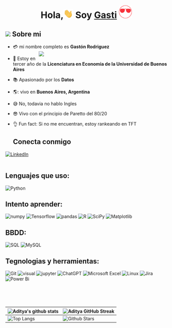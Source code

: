 # <h1 align="center">Hola,<img src="https://raw.githubusercontent.com/ABSphreak/ABSphreak/master/gifs/Hi.gif" width="30px" /> Soy <a href="https://tonynguyenit18.github.io/">Gasti<a> <img width="40" src="https://raw.githubusercontent.com/tonynguyenit18/tonynguyenit18/main/static/happy-face.gif"></h1>
<p align="center">
</p>



## <img src="https://raw.githubusercontent.com/nixin72/nixin72/master/wave.gif" width="40px"></img> Sobre mi

- :credit_card: mi nombre completo es **Gastón Rodriguez** <img src="https://i.pinimg.com/originals/df/1a/ff/df1aff8395678d11b99b575f0e3b19d5.gif" width="400" align="right"/>
- :school: Estoy en tercer año de la **Licenciatura en Economia de la Universidad de Buenos Aires**
- :books: Apasionado por los **Datos**
- 🌎: vivo en **Buenos Aires, Argentina**
- :sweat_smile: No, todavia no hablo Ingles
- :sunglasses: Vivo con el principio de Paretto del 80/20
- :ok_hand: Fun fact: Si no me encuentran, estoy rankeando en TFT

  <h2  > Conecta conmigo</h2>
  
[<img align="top" alt="LinkedIn" src="https://img.shields.io/badge/LinkedIn-0077B5?style=for-the-badge&logo=linkedin&logoColor=white" />](https://www.linkedin.com/in/gaston-m-rodriguez/)
<br><br>

## Lenguajes que uso:

![Python](https://img.shields.io/badge/-Python-000000?style=flat&logo=python)

## Intento aprender:
![numpy](https://camo.githubusercontent.com/dd9afac0882d3b8e7b5dd05f1c29e8a2b330d453c5cd770e4337ca61e4520340/68747470733a2f2f696d672e736869656c64732e696f2f62616467652f6e756d70792d2532333031333234332e7376673f7374796c653d666c6174266c6f676f3d6e756d7079266c6f676f436f6c6f723d7768697465)
![Tensorflow](https://camo.githubusercontent.com/8cb5abdc98c2a6da954aa134e02148b936e575c8ed12553fbbc9ed4a4cd2e043/68747470733a2f2f696d672e736869656c64732e696f2f62616467652f54656e736f72466c6f772d2532334646364630302e7376673f7374796c653d666c6174266c6f676f3d54656e736f72466c6f77266c6f676f436f6c6f723d7768697465)
![pandas](https://camo.githubusercontent.com/cd9130c870d56eeb619e1bedbec07a87981afbaffce04cb95ac1a7178934fb04/68747470733a2f2f696d672e736869656c64732e696f2f62616467652f70616e6461732d2532333135303435382e7376673f7374796c653d666c6174266c6f676f3d70616e646173266c6f676f436f6c6f723d7768697465)
![R](https://img.shields.io/badge/r-%23276DC3.svg?style=for-the-badge&logo=r&logoColor=white)
![SciPy](https://img.shields.io/badge/SciPy-%230C55A5.svg?style=for-the-badge&logo=scipy&logoColor=%white)
![Matplotlib](https://img.shields.io/badge/Matplotlib-%23ffffff.svg?style=for-the-badge&logo=Matplotlib&logoColor=black)


## BBDD:
![SQL](https://img.shields.io/badge/-SQL-000000?style=flat&logo=MySQL)
![MySQL](https://img.shields.io/badge/mysql-4479A1.svg?style=for-the-badge&logo=mysql&logoColor=white)

## Tegnologias y herramientas:

![Git](https://img.shields.io/badge/-Git-000000?style=flat&logo=git&logoColor=F05032)
![visual](https://camo.githubusercontent.com/27e65b3d08ce076a0e52cba9d7394743050c6b5db0304b945e32da5a6310888c/68747470733a2f2f696d672e736869656c64732e696f2f62616467652f2d56697375616c25323053747564696f253230436f64652d3035313232413f7374796c653d666c6174266c6f676f3d76697375616c2d73747564696f2d636f6465266c6f676f436f6c6f723d303037414343)
![jupyter](https://img.shields.io/badge/Jupyter-F37626.svg?&style=for-the-badge&logo=Jupyter&logoColor=white)
	![ChatGPT](https://img.shields.io/badge/chatGPT-74aa9c?style=for-the-badge&logo=openai&logoColor=white)
 ![Microsoft Excel](https://img.shields.io/badge/Microsoft_Excel-217346?style=for-the-badge&logo=microsoft-excel&logoColor=white)
 ![Linux](https://img.shields.io/badge/Linux-FCC624?style=for-the-badge&logo=linux&logoColor=black)
 ![Jira](https://img.shields.io/badge/jira-%230A0FFF.svg?style=for-the-badge&logo=jira&logoColor=white)
 ![Power Bi](https://img.shields.io/badge/power_bi-F2C811?style=for-the-badge&logo=powerbi&logoColor=black)



<br>
<br>
  <br>
  

| ![Aditya's github stats](https://github-readme-stats.vercel.app/api?username=GMRodriguez93&show_icons=true&theme=tokyonight) | ![Aditya GitHub Streak](https://github-readme-streak-stats.herokuapp.com/?user=GMRodriguez93&theme=tokyonight) |
| --- | --- |
| ![Top Langs](https://github-readme-stats.vercel.app/api/top-langs/?username=GMRodriguez93&theme=tokyonight) | ![Github Stars](https://github-readme-stats.vercel.app/api?username=GMRodriguez93&show_icons=true&locale=en&count_private=true&hide_rank=true&custom_title=My%20GitHub%20Stats&disable_animations=true&theme=tokyonight) |


<br>
